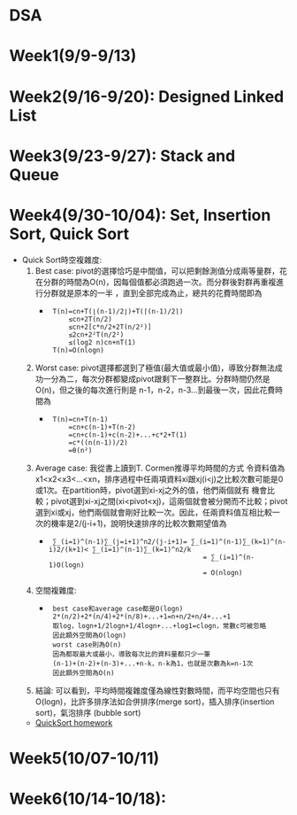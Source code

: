 # DSA 



Week1(9/9-9/13)
===============
Week2(9/16-9/20): Designed Linked List
=======================================
Week3(9/23-9/27): Stack and Queue
==================================
Week4(9/30-10/04): Set, Insertion Sort, Quick Sort
===================================================
* Quick Sort時空複雜度: 
   1. Best case: 
      pivot的選擇恰巧是中間值，可以把剩餘測值分成兩等量群，花在分群的時間為O(n)，因每個值都必須跑過一次。而分群後對群再重複進行分群就是原本的一半
      ，直到全部完成為止，總共的花費時間即為  
      -      T(n)=cn+T(⌊(n-1)/2⌋)+T(⌈(n-1)/2⌉)  
                 ≤cn+2T(n/2)
                 ≤cn+2[c*n/2+2T(n/2²)]
                 ≤2cn+2²T(n/2²)
                 ≤(log2 n)cn+nT(1)
             T(n)=O(nlogn)
   2. Worst case: 
      pivot選擇都選到了極值(最大值或最小值)，導致分群無法成功一分為二，每次分群都變成pivot跟剩下一整群比。分群時間仍然是O(n)，但之後的每次進行則是
      n-1，n-2，n-3...到最後一次，因此花費時間為  
      -      T(n)=cn+T(n-1)
                 =cn+c(n-1)+T(n-2)
                 =cn+c(n-1)+c(n-2)+...+c*2+T(1)
                 =c*((n(n-1))/2)
                 =θ(n²)
   3. Average case: 
      我從書上讀到T. Cormen推導平均時間的方式
    	   令資料值為x1<x2<x3<...<xn，排序過程中任兩項資料xi跟xj(i<j)之比較次數可能是0或1次。在partition時，pivot選到xi-xj之外的值，他們兩個就有
      機會比較；pivot選到xi-xj之間(xi<pivot<xj)，這兩個就會被分開而不比較；pivot選到xi或xj，他們兩個就會剛好比較一次。因此，任兩資料值互相比較一
      次的機率是2/(j-i+1)，說明快速排序的比較次數期望值為
      -      ∑_(i=1)^(n-1)∑_(j=i+1)^n2/(j-i+1)= ∑_(i=1)^(n-1)∑_(k=1)^(n-i)2/(k+1)< ∑_(i=1)^(n-1)∑_(k=1)^n2/k
					                               = ∑_(i=1)^(n-1)O(logn)
					                               = O(nlogn)
   4. 空間複雜度: 
      -      best case和average case都是O(logn)
             2*(n/2)+2*(n/4)+2*(n/8)+...+1=n+n/2+n/4+...+1 
             取log，logn+1/2logn+1/4logn+...+log1=clogn，常數c可被忽略
             因此額外空間為O(logn)
             worst case則為O(n)
             因為都取最大或最小，導致每次比的資料量都只少一筆
             (n-1)+(n-2)+(n-3)+...+n-k，n-k為1，也就是次數為k=n-1次
             因此額外空間為O(n)
   5. 結論: 
      可以看到，平均時間複雜度僅為線性對數時間，而平均空間也只有O(logn)，比許多排序法如合併排序(merge sort)，插入排序(insertion sort)，氣泡排序  	    (bubble sort)
  * [QuickSort homework](https://github.com/Nyar8712/homework/blob/master/Week4/QuickSort.ipynb "my quick sort homework")

Week5(10/07-10/11)
==================
Week6(10/14-10/18):
===================

